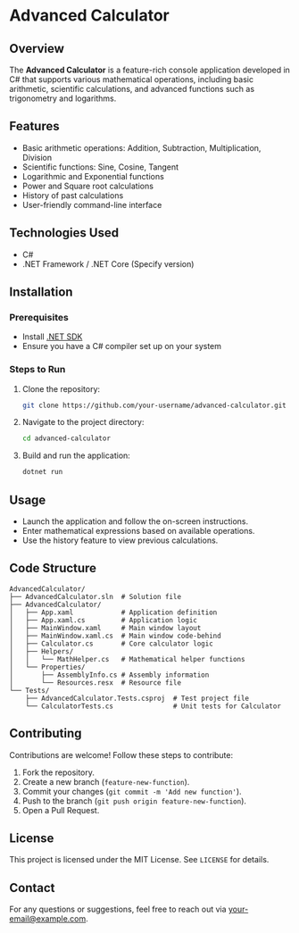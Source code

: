 # Advanced Calculator

## Overview
The **Advanced Calculator** is a feature-rich console application developed in C# that supports various mathematical operations, including basic arithmetic, scientific calculations, and advanced functions such as trigonometry and logarithms.

## Features
- Basic arithmetic operations: Addition, Subtraction, Multiplication, Division
- Scientific functions: Sine, Cosine, Tangent
- Logarithmic and Exponential functions
- Power and Square root calculations
- History of past calculations
- User-friendly command-line interface

## Technologies Used
- C#
- .NET Framework / .NET Core (Specify version)

## Installation
### Prerequisites
- Install [.NET SDK](https://dotnet.microsoft.com/en-us/download)
- Ensure you have a C# compiler set up on your system

### Steps to Run
1. Clone the repository:
   ```sh
   git clone https://github.com/your-username/advanced-calculator.git
   ```
2. Navigate to the project directory:
   ```sh
   cd advanced-calculator
   ```
3. Build and run the application:
   ```sh
   dotnet run
   ```

## Usage
- Launch the application and follow the on-screen instructions.
- Enter mathematical expressions based on available operations.
- Use the history feature to view previous calculations.

## Code Structure
```
AdvancedCalculator/
├── AdvancedCalculator.sln  # Solution file
├── AdvancedCalculator/
│   ├── App.xaml            # Application definition
│   ├── App.xaml.cs         # Application logic
│   ├── MainWindow.xaml     # Main window layout
│   ├── MainWindow.xaml.cs  # Main window code-behind
│   ├── Calculator.cs       # Core calculator logic
│   ├── Helpers/
│   │   └── MathHelper.cs   # Mathematical helper functions
│   └── Properties/
│       ├── AssemblyInfo.cs # Assembly information
│       └── Resources.resx  # Resource file
└── Tests/
    ├── AdvancedCalculator.Tests.csproj  # Test project file
    └── CalculatorTests.cs               # Unit tests for Calculator
```

## Contributing
Contributions are welcome! Follow these steps to contribute:
1. Fork the repository.
2. Create a new branch (`feature-new-function`).
3. Commit your changes (`git commit -m 'Add new function'`).
4. Push to the branch (`git push origin feature-new-function`).
5. Open a Pull Request.

## License
This project is licensed under the MIT License. See `LICENSE` for details.

## Contact
For any questions or suggestions, feel free to reach out via [your-email@example.com](mailto:your-email@example.com).

